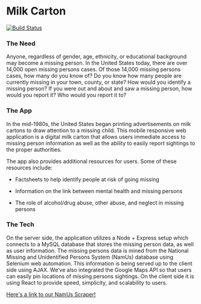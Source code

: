 # Milk Carton
[![Build Status](https://travis-ci.org/DMWIGGINS/MilkCarton.svg?branch=master)](https://travis-ci.org/DMWIGGINS/MilkCarton)

### The Need

Anyone, regardless of gender, age, ethnicity, or educational background may become a missing person.  In the United States today, there are over 14,000 open missing persons cases. Of those 14,000 missing persons cases, how many do you know of? Do you know how many people are currently missing in your town, county, or state? How would you identify a missing person? If you were out and about and saw a missing person, how would you report it? Who would you report it to?

### The App

In the mid-1980s, the United States began printing advertisements on milk cartons to draw attention to a missing child. This mobile responsive web application is a digital milk carton that allows users immediate access to missing person information as well as the ability to easily report sightings to the proper authorities.

The app also provides additional resources for users. Some of these resources include:

- Factsheets to help identify people at risk of going missing

- Information on the link between mental health and missing persons

- The role of alcohol/drug abuse, other abuse, and neglect in missing persons

### The Tech

On the server side, the application utilizes a Node + Express setup which connects to a MySQL database that stores the missing person data, as well as user information. The missing persons data is mined from the National Missing and Unidentified Persons System (NamUs) database using Selenium web automation. This information is being served up to the client side using AJAX. We’ve also integrated the Google Maps API so that users can easily pin locations of missing persons sightings. On the client side it is using React to provide speed, simplicity, and scalability to users.

[Here's a link to our NamUs Scraper!](https://github.com/katiedeangelis/NamUsScraper "NamUs Scraper")